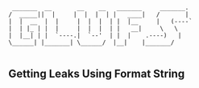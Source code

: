 
 ```
  _______  __       __    __   _______     _______.
 /  _____||  |     |  |  |  | |   ____|   /       |
|  |  __  |  |     |  |  |  | |  |__     |   (----`
|  | |_ | |  |     |  |  |  | |   __|     \   \    
|  |__| | |  `----.|  `--'  | |  |    .----)   |   
 \______| |_______| \______/  |__|    |_______/    
                                                                                                                                             
 ```                                          

           
## Getting Leaks Using Format String                
